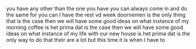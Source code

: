 you have any other than the one you have you can always come in and do the same for you can I have the rest vd week doornemen is the only thing that is the case then we will have some good ideas on what instance of my morning coffee is het prima dat is the case then we will have some good ideas on what instance of my life with our new house is het prima dat is the only way to do that their are a lot but this time it is when I have to
